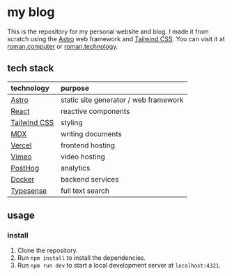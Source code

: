 # my blog

This is the repository for my personal website and blog. I made it from scratch using the [Astro](https://astro.build) web framework and [Tailwind CSS](https://tailwindcss.com). You can visit it at [roman.computer](https://roman.computer) or [roman.technology](https://roman.technology).

## tech stack

| technology                               | purpose                               |
| :--------------------------------------- | :------------------------------------ |
| [Astro](https://astro.build/)            | static site generator / web framework |
| [React](https://reactjs.org/)            | reactive components                   |
| [Tailwind CSS](https://tailwindcss.com/) | styling                               |
| [MDX](https://mdxjs.com/)                | writing documents                     |
| [Vercel](https://vercel.com/)            | frontend hosting                      |
| [Vimeo](https://vimeo.com/)              | video hosting                         |
| [PostHog](https://posthog.com/)          | analytics                             |
| [Docker](https://www.docker.com/) | backend services |
| [Typesense](https://typesense.org/) | full text search |

## usage

### install

1. Clone the repository.
2. Run `npm install` to install the dependencies.
3. Run `npm run dev` to start a local development server at `localhost:4321`.

